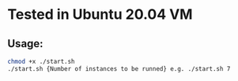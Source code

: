 # Tested in Ubuntu 20.04 VM
## Usage:
```sh
chmod +x ./start.sh
./start.sh {Number of instances to be runned} e.g. ./start.sh 7
```
